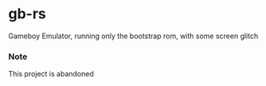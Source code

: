 # gb-rs
Gameboy Emulator, running only the bootstrap rom, with some screen glitch

### Note
This project is abandoned

